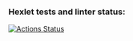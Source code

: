 ### Hexlet tests and linter status:

[![Actions Status](https://github.com/Manuwehi/frontend-project-44/actions/workflows/hexlet-check.yml/badge.svg)](https://github.com/Manuwehi/frontend-project-44/actions)
